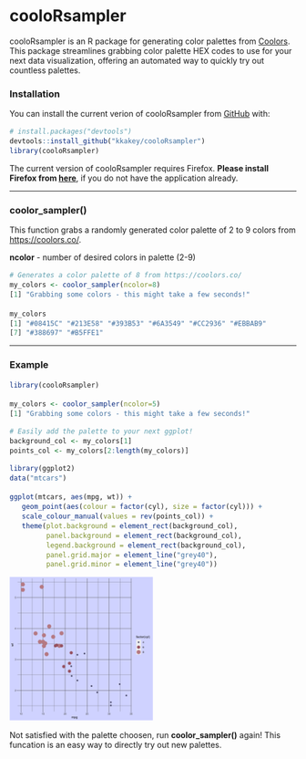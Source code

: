 # cooloRsampler
cooloRsampler is an R package for generating color palettes from [Coolors](https://coolors.co/). This package streamlines grabbing color palette HEX codes to use for your next data visualization, offering an automated way to quickly try out countless palettes.

### Installation

You can install the current verion of cooloRsampler from
[GitHub](https://github.com/kkakey/cooloRsampler) with:

``` r
# install.packages("devtools")
devtools::install_github("kkakey/cooloRsampler")
library(cooloRsampler)
```
The current version of cooloRsampler requires Firefox. **Please install Firefox from [here](https://www.mozilla.org/en-US/firefox/new/)**, if you do not have the application already. 

*************************************************

### coolor_sampler()

This function grabs a randomly generated color palette of 2 to 9 colors from https://coolors.co/.

**ncolor** - number of desired colors in palette (2-9)

```r
# Generates a color palette of 8 from https://coolors.co/
my_colors <- coolor_sampler(ncolor=8)
[1] "Grabbing some colors - this might take a few seconds!"

my_colors
[1] "#08415C" "#213E58" "#393B53" "#6A3549" "#CC2936" "#EBBAB9"
[7] "#388697" "#B5FFE1"
```
*************************************************

### Example

```r
library(cooloRsampler)

my_colors <- coolor_sampler(ncolor=5)
[1] "Grabbing some colors - this might take a few seconds!"
```

```r
# Easily add the palette to your next ggplot!
background_col <- my_colors[1]
points_col <- my_colors[2:length(my_colors)]
```

```r
library(ggplot2)
data("mtcars")

ggplot(mtcars, aes(mpg, wt)) +
   geom_point(aes(colour = factor(cyl), size = factor(cyl))) +
   scale_colour_manual(values = rev(points_col)) +
   theme(plot.background = element_rect(background_col),
         panel.background = element_rect(background_col),
         legend.background = element_rect(background_col),
         panel.grid.major = element_line("grey40"),
         panel.grid.minor = element_line("grey40"))
```
<img src="man/figures/README-plot_example.png" width="50%" />

Not satisfied with the palette choosen, run **coolor_sampler()** again! This funcation is an easy way to directly try out new palettes.

